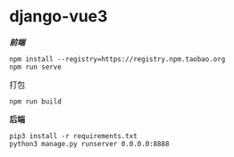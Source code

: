 # django-vue3

***前端***

```
npm install --registry=https://registry.npm.taobao.org
npm run serve
```

打包

```
npm run build
```


**后端** 

```
pip3 install -r requirements.txt
python3 manage.py runserver 0.0.0.0:8888

```

